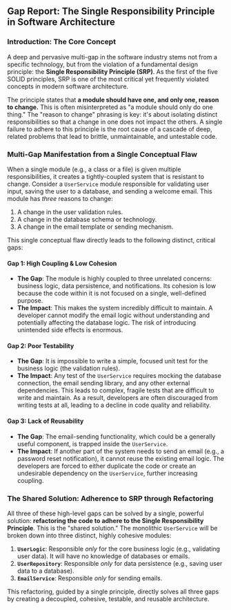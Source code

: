 ## Gap Report: The Single Responsibility Principle in Software Architecture

### Introduction: The Core Concept

A deep and pervasive multi-gap in the software industry stems not from a specific technology, but from the violation of a fundamental design principle: the **Single Responsibility Principle (SRP)**. As the first of the five SOLID principles, SRP is one of the most critical yet frequently violated concepts in modern software architecture.

The principle states that **a module should have one, and only one, reason to change.** This is often misinterpreted as "a module should only do one thing." The "reason to change" phrasing is key: it's about isolating distinct responsibilities so that a change in one does not impact the others. A single failure to adhere to this principle is the root cause of a cascade of deep, related problems that lead to brittle, unmaintainable, and untestable code.

### Multi-Gap Manifestation from a Single Conceptual Flaw

When a single module (e.g., a class or a file) is given multiple responsibilities, it creates a tightly-coupled system that is resistant to change. Consider a `UserService` module responsible for validating user input, saving the user to a database, and sending a welcome email. This module has *three* reasons to change:
1.  A change in the user validation rules.
2.  A change in the database schema or technology.
3.  A change in the email template or sending mechanism.

This single conceptual flaw directly leads to the following distinct, critical gaps:

#### Gap 1: High Coupling & Low Cohesion

*   **The Gap**: The module is highly coupled to three unrelated concerns: business logic, data persistence, and notifications. Its cohesion is low because the code within it is not focused on a single, well-defined purpose.
*   **The Impact**: This makes the system incredibly difficult to maintain. A developer cannot modify the email logic without understanding and potentially affecting the database logic. The risk of introducing unintended side effects is enormous.

#### Gap 2: Poor Testability

*   **The Gap**: It is impossible to write a simple, focused unit test for the business logic (the validation rules).
*   **The Impact**: Any test of the `UserService` requires mocking the database connection, the email sending library, and any other external dependencies. This leads to complex, fragile tests that are difficult to write and maintain. As a result, developers are often discouraged from writing tests at all, leading to a decline in code quality and reliability.

#### Gap 3: Lack of Reusability

*   **The Gap**: The email-sending functionality, which could be a generally useful component, is trapped inside the `UserService`.
*   **The Impact**: If another part of the system needs to send an email (e.g., a password reset notification), it cannot reuse the existing email logic. The developers are forced to either duplicate the code or create an undesirable dependency on the `UserService`, further increasing coupling.

### The Shared Solution: Adherence to SRP through Refactoring

All three of these high-level gaps can be solved by a single, powerful solution: **refactoring the code to adhere to the Single Responsibility Principle**. This is the "shared solution." The monolithic `UserService` will be broken down into three distinct, highly cohesive modules:

1.  **`UserLogic`**: Responsible *only* for the core business logic (e.g., validating user data). It will have no knowledge of databases or emails.
2.  **`UserRepository`**: Responsible *only* for data persistence (e.g., saving user data to a database).
3.  **`EmailService`**: Responsible *only* for sending emails.

This refactoring, guided by a single principle, directly solves all three gaps by creating a decoupled, cohesive, testable, and reusable architecture.
